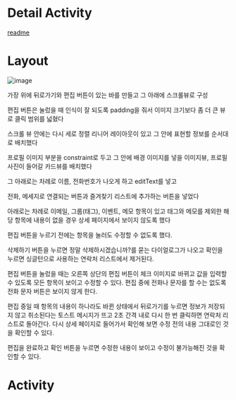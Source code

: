 Detail Activity
=============

[readme](README.md)

# Layout
![image]()

가장 위에 뒤로가기와 편집 버튼이 있는 바를 만들고
그 아래에 스크롤뷰로 구성

편집 버튼은 눌렀을 때 인식이 잘 되도록 padding을 줘서 이미지 크기보다 좀 더 큰 뷰로 클릭 범위를 넓혔다

스크롤 뷰 안에는 다시 세로 정렬 리니어 레이아웃이 있고 그 안에 표현할 정보를 순서대로 배치했다

프로필 이미지 부분을 constraint로 두고 그 안에 배경 이미지를 넣을 이미지뷰, 프로필 사진이 들어갈 카드뷰를 배치했다


그 아래로는 차례로 이름, 전화번호가 나오게 하고 editText를 넣고

전화, 메세지로 연결되는 버튼과 즐겨찾기 리스트에 추가하는 버튼을 넣었다

아래로는 차례로 이메일, 그룹(태그), 이벤트, 메모 항목이 있고 태그와 메모를 제외한 해당 항목에 내용이 없을 경우 상세 페이지에서 보이지 않도록 했다

편집 버튼을 누르기 전에는 항목을 눌러도 수정할 수 없도록 했다.

삭제하기 버튼을 누르면 정말 삭제하시겠습니까?를 묻는 다이얼로그가 나오고 확인을 누르면 싱글턴으로 사용하는 연락처 리스트에서 제거된다.

편집 버튼을 눌렀을 때는 오른쪽 상단의 편집 버튼이 체크 이미지로 바뀌고 값을 입력할 수 있도록 모든 항목이 보이고 수정할 수 있다.
편집 중에 전화나 문자를 할 수는 없도록 전화 문자 버튼은 보이지 않게 한다.


편집 중일 때 항목의 내용이 하나라도 바뀐 상태에서 뒤로가기를 누르면 정보가 저장되지 않고 취소된다는 토스트 메시지가 뜨고 2초 간격 내로 다시 한 번 클릭하면 연락처 리스트로 돌아간다.
다시 상세 페이지로 들어가서 확인해 보면 수정 전의 내용 그대로인 것을 확인할 수 있다.

편집을 완료하고 확인 버튼을 누르면 수정한 내용이 보이고 수정이 불가능해진 것을 확인할 수 있다.


# Activity


